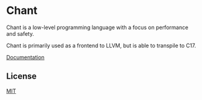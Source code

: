 # Chant

Chant is a low-level programming language with a focus on performance and safety.

Chant is primarily used as a frontend to LLVM, but is able to transpile to C17.

[Documentation](https://chantlang.org/docs)

## License

[MIT](LICENSE)

